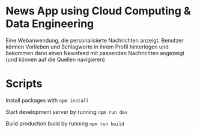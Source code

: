 # News App using Cloud Computing & Data Engineering

Eine Webanwendung, die personalisierte Nachrichten anzeigt. Benutzer können Vorlieben und Schlagworte in ihrem Profil hinterlegen und bekommen dann einen Newsfeed mit passenden Nachrichten angezeigt (und können auf die Quellen navigieren)

# Scripts
Install packages with `npm install`

Start development server by running `npm run dev` 

Build production build by running `npm run build`
